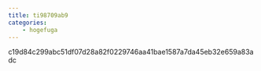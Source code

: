 ```yaml
---
title: ti98709ab9
categories:
    - hogefuga
---
```

c19d84c299abc51df07d28a82f0229746aa41bae1587a7da45eb32e659a83adc